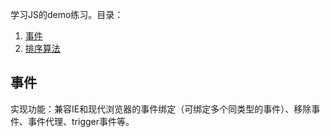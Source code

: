 学习JS的demo练习。目录：
1. [事件](#event)
2. [排序算法]()

<h2 id="event">事件</h2>
实现功能：兼容IE和现代浏览器的事件绑定（可绑定多个同类型的事件）、移除事件、事件代理、trigger事件等。